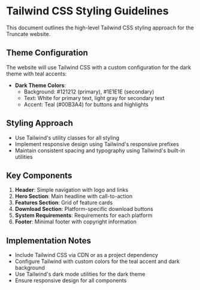 # Tailwind CSS Styling Guidelines

This document outlines the high-level Tailwind CSS styling approach for the Truncate website.

## Theme Configuration

The website will use Tailwind CSS with a custom configuration for the dark theme with teal accents:

- **Dark Theme Colors**:
  - Background: #121212 (primary), #1E1E1E (secondary)
  - Text: White for primary text, light gray for secondary text
  - Accent: Teal (#00B3A4) for buttons and highlights

## Styling Approach

- Use Tailwind's utility classes for all styling
- Implement responsive design using Tailwind's responsive prefixes
- Maintain consistent spacing and typography using Tailwind's built-in utilities

## Key Components

1. **Header**: Simple navigation with logo and links
2. **Hero Section**: Main headline with call-to-action
3. **Features Section**: Grid of feature cards
4. **Download Section**: Platform-specific download buttons
5. **System Requirements**: Requirements for each platform
6. **Footer**: Minimal footer with copyright information

## Implementation Notes

- Include Tailwind CSS via CDN or as a project dependency
- Configure Tailwind with custom colors for the teal accent and dark background
- Use Tailwind's dark mode utilities for the dark theme
- Ensure responsive design for all components
